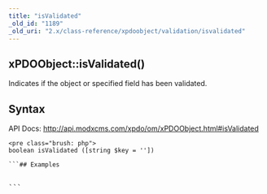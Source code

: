 ```yaml
---
title: "isValidated"
_old_id: "1189"
_old_uri: "2.x/class-reference/xpdoobject/validation/isvalidated"
---
```


## xPDOObject::isValidated()

Indicates if the object or specified field has been validated.

## Syntax

API Docs: <http://api.modxcms.com/xpdo/om/xPDOObject.html#isValidated>

```
<pre class="brush: php">
boolean isValidated ([string $key = ''])

```## Examples

```
<pre class="brush: php">

```